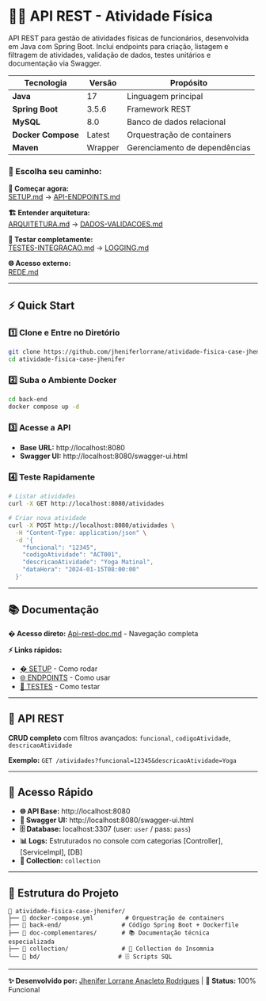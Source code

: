 # 🏃‍♂️ API REST - Atividade Física
API REST para gestão de atividades físicas de funcionários, desenvolvida em Java com Spring Boot. Inclui endpoints para criação, listagem e filtragem de atividades, validação de dados, testes unitários e documentação via Swagger.

| Tecnologia         | Versão  | Propósito                     |
| ------------------ | ------- | ----------------------------- |
| **Java**           | 17      | Linguagem principal           |
| **Spring Boot**    | 3.5.6   | Framework REST                |
| **MySQL**          | 8.0     | Banco de dados relacional     |
| **Docker Compose** | Latest  | Orquestração de containers    |
| **Maven**          | Wrapper | Gerenciamento de dependências |

### 🎯 Escolha seu caminho:

**🚀 Começar agora:**  
[SETUP.md](doc-complementares/SETUP.md) → [API-ENDPOINTS.md](doc-complementares/API-ENDPOINTS.md)

**🏗️ Entender arquitetura:**  
[ARQUITETURA.md](doc-complementares/ARQUITETURA.md) → [DADOS-VALIDACOES.md](doc-complementares/DADOS-VALIDACOES.md)

**🧪 Testar completamente:**  
[TESTES-INTEGRACAO.md](doc-complementares/TESTES-INTEGRACAO.md) → [LOGGING.md](doc-complementares/LOGGING.md)

**🌐 Acesso externo:**  
[REDE.md](doc-complementares/REDE.md)

---

## ⚡ Quick Start

### **1️⃣ Clone e Entre no Diretório**

```bash
git clone https://github.com/jheniferlorrane/atividade-fisica-case-jhenifer.git
cd atividade-fisica-case-jhenifer
```

### **2️⃣ Suba o Ambiente Docker**

```bash
cd back-end
docker compose up -d
```

### **3️⃣ Acesse a API**

- **Base URL:** http://localhost:8080
- **Swagger UI:** http://localhost:8080/swagger-ui.html

### **4️⃣ Teste Rapidamente**

```bash
# Listar atividades
curl -X GET http://localhost:8080/atividades

# Criar nova atividade
curl -X POST http://localhost:8080/atividades \
  -H "Content-Type: application/json" \
  -d '{
    "funcional": "12345",
    "codigoAtividade": "ACT001",
    "descricaoAtividade": "Yoga Matinal",
    "dataHora": "2024-01-15T08:00:00"
  }'
```

---

## 📚 Documentação

**� Acesso direto:** [Api-rest-doc.md](doc-complementares/Api-rest-doc.md) - Navegação completa

**⚡ Links rápidos:**

- [� SETUP](doc-complementares/SETUP.md) - Como rodar
- [🌐 ENDPOINTS](doc-complementares/API-ENDPOINTS.md) - Como usar
- [🧪 TESTES](doc-complementares/TESTES-INTEGRACAO.md) - Como testar

---

## 🎯 API REST

**CRUD completo** com filtros avançados: `funcional`, `codigoAtividade`, `descricaoAtividade`

**Exemplo:** `GET /atividades?funcional=12345&descricaoAtividade=Yoga`

---

## 🔗 Acesso Rápido

- **🌐 API Base:** http://localhost:8080
- **📖 Swagger UI:** http://localhost:8080/swagger-ui.html
- **🗄️ Database:** localhost:3307 (user: `user` / pass: `pass`)
- **📊 Logs:** Estruturados no console com categorias [Controller], [ServiceImpl], [DB]
- **🧪 Collection:** `collection`

---

## 📁 Estrutura do Projeto

```
📁 atividade-fisica-case-jhenifer/
├── 🐳 docker-compose.yml         # Orquestração de containers
├── 📂 back-end/                 # Código Spring Boot + Dockerfile
├── 📂 doc-complementares/       # 📚 Documentação técnica especializada
├── 📂 collection/               # 🧪 Collection do Insomnia
└── 📂 bd/                      # 🗄️ Scripts SQL
```

---

**✨ Desenvolvido por:** [Jhenifer Lorrane Anacleto Rodrigues](https://github.com/jheniferlorrane) | **🎯 Status:** 100% Funcional
